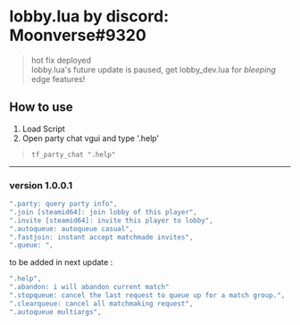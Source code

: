 # lobby.lua by discord: Moonverse#9320

>hot fix deployed <br> lobby.lua's future update is paused, get lobby_dev.lua for *bleeping* edge features! </br>

## How to use

1. Load Script
2. Open party chat vgui and type '.help'

> `tf_party_chat ".help"`

---

### version 1.0.0.1

```lua
".party: query party info", 
".join [steamid64]: join lobby of this player",
".invite [steamid64]: invite this player to lobby", 
".autoqueue: autoqueue casual", 
".fastjoin: instant accept matchmade invites",
".queue: ",
```

to be added in next update :

```lua
".help",
".abandon: i will abandon current match" 
".stopqueue: cancel the last request to queue up for a match group.", 
".clearqueue: cancel all matchmaking request",
".autoqueue multiargs", 
```
